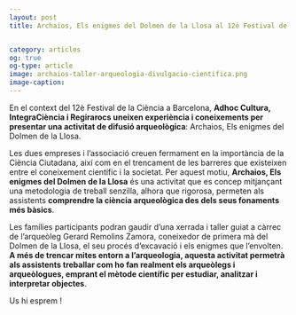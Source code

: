 ```yaml
---
layout: post
title: Archaios, Els enigmes del Dolmen de la Llosa al 12è Festival de la Ciència


category: articles 
og: true
og-type: article
image: archaios-taller-arqueologia-divulgacio-cientifica.png
image-caption: 
---
```

En el context del 12è Festival de la Ciència a Barcelona, **Adhoc Cultura, IntegraCiència i Regirarocs  uneixen experiència i coneixements per presentar una activitat de difusió arqueològica**: Archaios, Els enigmes del Dolmen de la Llosa.

Les dues empreses i l’associació creuen fermament en la importància de la Ciència Ciutadana, així com en el trencament de les barreres que existeixen entre el coneixement científic i la societat. Per aquest motiu, **Archaios, Els enigmes del Dolmen de la Llosa** és una activitat que es concep mitjançant una metodologia de treball senzilla, alhora que rigorosa, permeten als assistents **comprendre la ciència arqueològica des dels seus fonaments més bàsics**.

Les famílies participants podran gaudir d’una xerrada i taller guiat a càrrec de l’arqueòleg  Gerard Remolins Zamora, coneixedor de primera mà del Dolmen de la Llosa, el seu procés d’excavació i els enigmes que l’envolten.
**A més de trencar mites entorn a l’arqueologia, aquesta activitat permetrà als assistents treballar com ho fan realment els arqueòlegs i arqueòlogues, emprant el mètode científic per estudiar, analitzar i interpretar objectes**.  

Us hi esprem ! 
